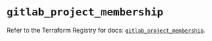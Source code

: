 # `gitlab_project_membership`

Refer to the Terraform Registry for docs: [`gitlab_project_membership`](https://registry.terraform.io/providers/gitlabhq/gitlab/17.3.0/docs/resources/project_membership).
